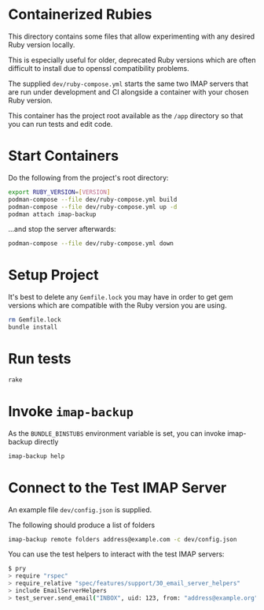 # Containerized Rubies

This directory contains some files that allow experimenting with
any desired Ruby version locally.

This is especially useful for older, deprecated Ruby versions
which are often difficult to install due to openssl
compatibility problems.

The supplied `dev/ruby-compose.yml` starts the same
two IMAP servers that are run under development and CI
alongside a container with your chosen Ruby version.

This container has the project root available as the `/app`
directory so that you can run tests and edit code.

# Start Containers

Do the following from the project's root directory:

```sh
export RUBY_VERSION=[VERSION]
podman-compose --file dev/ruby-compose.yml build
podman-compose --file dev/ruby-compose.yml up -d
podman attach imap-backup
```

...and stop the server afterwards:

```sh
podman-compose --file dev/ruby-compose.yml down
```

# Setup Project

It's best to delete any `Gemfile.lock` you may have
in order to get gem versions which
are compatible with the Ruby version you are using.

```sh
rm Gemfile.lock
bundle install
```

# Run tests

```sh
rake
```

# Invoke `imap-backup`

As the `BUNDLE_BINSTUBS` environment variable is set,
you can invoke imap-backup directly

```sh
imap-backup help
```

# Connect to the Test IMAP Server

An example file `dev/config.json` is supplied.

The following should produce a list of folders

```sh
imap-backup remote folders address@example.com -c dev/config.json
```

You can use the test helpers to interact with the test IMAP servers:

```sh
$ pry
> require "rspec"
> require_relative "spec/features/support/30_email_server_helpers"
> include EmailServerHelpers
> test_server.send_email("INBOX", uid: 123, from: "address@example.org", subject: "Test 1", body: "body 1\nHi")
```
